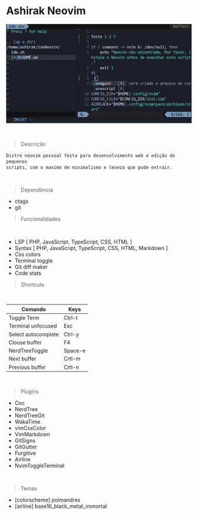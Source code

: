 # Ashirak Neovim

![](./img/nvim.png)

<br />

> Descrição

    Distro neovim pessoal feita para desenvolvimento web e edição de pequenos
    scripts, com o maximo de minimalismo e leveza que pude extrair.

<br />

>Dependência 
 - ctags 
 - git 

> Funcionalidades
 
<br />
 
 -  LSP [ PHP, JavaScript, TypeScript, CSS, HTML ]
 -  Syntax [ PHP, JavaScript, TypeScript, CSS, HTML, Markdown ]
 -  Css colors
 -  Terminal toggle 
 -  Git diff maker 
 -  Code stats
 
 > Shortcuts

<br />

| Comando | Keys|
 ----------|------
 |Toggle Term | Ctrl-t|
 | Terminal unfocused| Esc| 
 | Select autocomplete | Ctrl-y|
 | Clouse buffer | F4|
 | NerdTreeToggle | Space-e|
 | Next buffer| Crtl-m|
 | Previous buffer | Crtl-n|

 <br />
 
 > Plugins 
 
 - Coc
 - NerdTree
 - NerdTreeGit
 - WakaTime
 - vimCssColor
 - VimMarkdown
 - GitSigns
 - GitGutter
 - Furgitive
 - Airline
 - NvimToggleTerminal
 
 <br />
 
 > Temas
 
  - [colorscheme] poimandres
  - [airline] base16_black_metal_immortal
